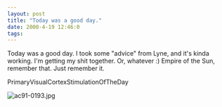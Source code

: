 ```yaml
---
layout: post
title: "Today was a good day."
date: 2000-4-19 12:46:0
tags: 
---
```


Today was a good day. I took some "advice" from Lyne, and it's kinda working. I'm getting my shit together. Or, whatever :) Empire of the Sun, remember that. Just remember it.




PrimaryVisualCortexStimulationOfTheDay



![ac91-0193.jpg][1]








   [1]: http://3.bp.blogspot.com/-z-xMvA-hed8/Tn0PoitfaQI/AAAAAAAAAFY/Y55BU3MERjQ/s320/ac91-0193.jpg
